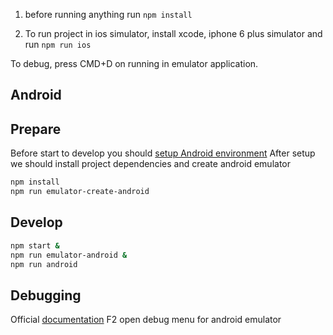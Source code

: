 1. before running anything run `npm install`

2. To run project in ios simulator, install xcode, iphone 6 plus simulator and run `npm run ios`

To debug, press CMD+D on running in emulator application.

## Android

## Prepare

Before start to develop you should [setup Android environment](https://facebook.github.io/react-native/docs/android-setup.html)
After setup we should install project dependencies and create android emulator

```sh
npm install
npm run emulator-create-android
```


## Develop

```sh
npm start &
npm run emulator-android &
npm run android
```

## Debugging

Official [documentation](https://facebook.github.io/react-native/docs/debugging.html)
F2 open debug menu for android emulator
